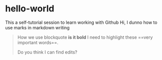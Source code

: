 # hello-world
This a self-tutorial session to learn working with Github
Hi, I dunno how to use marks in markdown writing
> How we use blockquote
**is it bold**
I need to highlight these ==very important words==.
>
> Do you think I can find edits?
